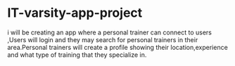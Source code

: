 # IT-varsity-app-project
i will be creating an app where a personal trainer can connect to users ,Users will login and they may search for personal trainers in their area.Personal trainers will create a profile showing their location,experience and what type of training that they specialize in.
